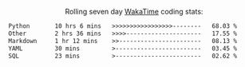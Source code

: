 <p align="center">Rolling seven day <a href="https://wakatime.com/@syrkis"/>WakaTime</a> coding stats:</p>
<!--START_SECTION:waka-->

```txt
Python       10 hrs 6 mins   >>>>>>>>>>>>>>>>>--------   68.03 %
Other        2 hrs 36 mins   >>>>---------------------   17.55 %
Markdown     1 hr 12 mins    >>-----------------------   08.13 %
YAML         30 mins         >------------------------   03.45 %
SQL          23 mins         >------------------------   02.62 %
```

<!--END_SECTION:waka-->
